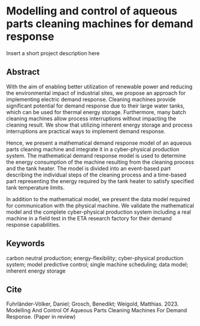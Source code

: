 # Modelling and control of aqueous parts cleaning machines for demand response

Insert a short project description here

## Abstract

With the aim of enabling better utilization of renewable power and reducing the environmental impact of industrial sites, we propose an approach for implementing electric demand response. Cleaning machines provide significant potential for demand response due to their large water tanks, which can be used for thermal energy storage. Furthermore, many batch cleaning machines allow process interruptions without impacting the cleaning result. We show that utilizing inherent energy storage and process interruptions are practical ways to implement demand response.

Hence, we present a mathematical demand response model of an aqueous parts cleaning machine and integrate it in a cyber-physical production system. The mathematical demand response model is used to determine the energy consumption of the machine resulting from the cleaning process and the tank heater. The model is divided into an event-based part describing the individual steps of the cleaning process and a time-based part representing the energy required by the tank heater to satisfy specified tank temperature limits.

In addition to the mathematical model, we present the data model required for communication with the physical machine. We validate the mathematical model and the complete cyber-physical production system including a real machine in a field test in the ETA research factory for their demand response capabilities.


## Keywords

carbon neutral production; energy-flexibility; cyber-physical production system; model predictive control; single machine scheduling; data model; inherent energy storage

## Cite

Fuhrländer-Völker, Daniel; Grosch, Benedikt; Weigold, Matthias. 2023. Modelling And Control Of Aqueous Parts Cleaning Machines For Demand Response. (Paper in review)
